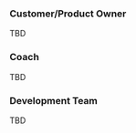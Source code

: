 <!--bl
(filemeta
    (title "What are my responsibilities"))
/bl-->

### Customer/Product Owner ###

TBD

### Coach ###

TBD

### Development Team ###

TBD